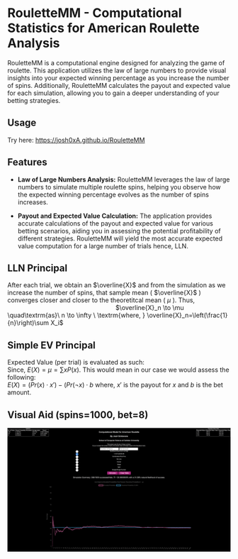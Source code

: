 # RouletteMM - Computational Statistics for American Roulette Analysis

RouletteMM is a computational engine designed for analyzing the game of roulette. This application utilizes the law of large numbers to provide visual insights into your expected winning percentage as you increase the number of spins. Additionally, RouletteMM calculates the payout and expected value for each simulation, allowing you to gain a deeper understanding of your betting strategies.

## Usage
Try here: https://josh0xA.github.io/RouletteMM 

## Features
- **Law of Large Numbers Analysis:** RouletteMM leverages the law of large numbers to simulate multiple roulette spins, helping you observe how the expected winning percentage evolves as the number of spins increases.

- **Payout and Expected Value Calculation:** The application provides accurate calculations of the payout and expected value for various betting scenarios, aiding you in assessing the potential profitability of different strategies. RouletteMM will yield the most accurate expected value computation for a large number of trials hence, LLN. 

## LLN Principal 
After each trial, we obtain an $\overline{X}$ and from the simulation as we increase the number of spins, that sample mean ( $\overline{X}$ ) converges closer and closer to the theoretitcal mean ( $\mu$ ). Thus, <br/>
&nbsp;&nbsp;&nbsp;&nbsp;&nbsp;&nbsp;&nbsp;&nbsp;&nbsp;&nbsp;&nbsp;&nbsp;&nbsp;&nbsp;&nbsp;&nbsp;&nbsp;&nbsp;&nbsp;&nbsp;&nbsp;&nbsp;&nbsp;&nbsp;&nbsp;&nbsp;&nbsp;&nbsp;&nbsp;&nbsp;&nbsp;&nbsp;&nbsp;&nbsp;&nbsp;&nbsp;&nbsp;&nbsp;&nbsp;&nbsp;&nbsp;&nbsp;&nbsp;&nbsp;&nbsp;&nbsp;&nbsp;&nbsp;&nbsp;&nbsp;&nbsp;&nbsp;&nbsp;&nbsp;&nbsp;&nbsp;&nbsp;&nbsp;&nbsp;&nbsp;&nbsp; $\overline{X}_n \to \mu \quad\textrm{as}\ n \to \infty \ \textrm{where, } \overline{X}_n=\left(\frac{1}{n}\right)\sum X_i$

## Simple EV Principal 
Expected Value (per trial) is evaluated as such: <br/> 
Since, $E(X) = \mu = \sum x P(x)$. This would mean in our case we would assess the following: <br/> 
$E(X) = (Pr(x) \cdot x') - (Pr(\neg x) \cdot b$ where, $x'$ is the payout for $x$ and $b$ is the bet amount. 

## Visual Aid (spins=1000, bet=8)
<img src="https://github.com/josh0xA/RouletteMM/blob/master/RouletteMM_example.png?raw=true"> 


   
